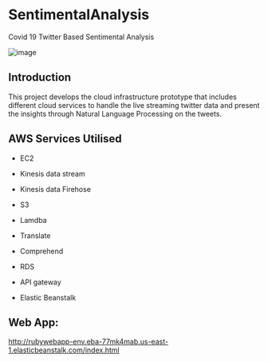 # SentimentalAnalysis

Covid 19 Twitter Based Sentimental Analysis

![image](https://user-images.githubusercontent.com/62242781/122722135-b9ea0500-d2b4-11eb-8519-00925c46885b.png)


## Introduction

This project develops the cloud infrastructure prototype that includes 
different cloud services to handle the live streaming twitter data and 
present the insights through Natural Language Processing on the tweets.

## AWS Services Utilised 

- EC2

- Kinesis data stream

- Kinesis data Firehose

- S3

- Lamdba

- Translate

- Comprehend

- RDS

- API gateway

- Elastic Beanstalk

## Web App:

http://rubywebapp-env.eba-77mk4mab.us-east-1.elasticbeanstalk.com/index.html
